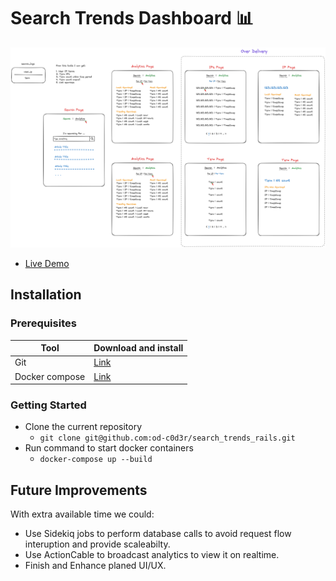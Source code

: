 # Search Trends Dashboard 📊
![Alt text](plan.png)

- [Live Demo](https://search-trends-rails-fe7d46ba78d1.herokuapp.com)

## Installation
### Prerequisites

| Tool | Download and install |
|--|--|
| Git | [Link](https://git-scm.com/downloads) |
| Docker compose | [Link](https://docs.docker.com/compose/install/)  |


### Getting Started
- Clone the current repository
	- `git clone git@github.com:od-c0d3r/search_trends_rails.git`
- Run command to start docker containers
	- `docker-compose up --build`

## Future Improvements

With extra available time we could:
- Use Sidekiq jobs to perform database calls to avoid request flow interuption and provide scaleabilty.
- Use ActionCable to broadcast analytics to view it on realtime.
- Finish and Enhance planed UI/UX.
